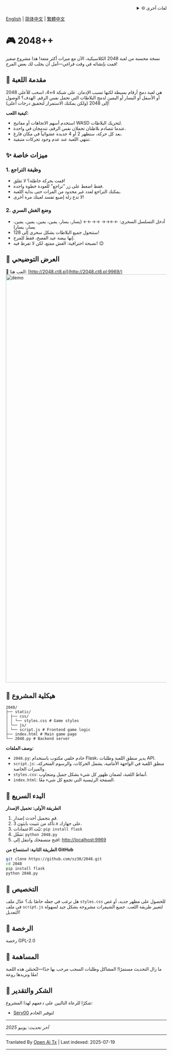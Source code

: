 <div align="right">
  <details>
    <summary >🌐 لغات أخرى</summary>
    <div>
      <div align="center">
        <a href="https://openaitx.github.io/view.html?user=sz30&project=2048-magic&lang=ja">日本語</a>
        | <a href="https://openaitx.github.io/view.html?user=sz30&project=2048-magic&lang=ko">한국어</a>
        | <a href="https://openaitx.github.io/view.html?user=sz30&project=2048-magic&lang=hi">हिन्दी</a>
        | <a href="https://openaitx.github.io/view.html?user=sz30&project=2048-magic&lang=th">ไทย</a>
        | <a href="https://openaitx.github.io/view.html?user=sz30&project=2048-magic&lang=fr">Français</a>
        | <a href="https://openaitx.github.io/view.html?user=sz30&project=2048-magic&lang=de">Deutsch</a>
        | <a href="https://openaitx.github.io/view.html?user=sz30&project=2048-magic&lang=es">Español</a>
        | <a href="https://openaitx.github.io/view.html?user=sz30&project=2048-magic&lang=it">Itapano</a>
        | <a href="https://openaitx.github.io/view.html?user=sz30&project=2048-magic&lang=ru">Русский</a>
        | <a href="https://openaitx.github.io/view.html?user=sz30&project=2048-magic&lang=pt">Português</a>
        | <a href="https://openaitx.github.io/view.html?user=sz30&project=2048-magic&lang=nl">Nederlands</a>
        | <a href="https://openaitx.github.io/view.html?user=sz30&project=2048-magic&lang=pl">Polski</a>
        | <a href="https://openaitx.github.io/view.html?user=sz30&project=2048-magic&lang=ar">العربية</a>
        | <a href="https://openaitx.github.io/view.html?user=sz30&project=2048-magic&lang=fa">فارسی</a>
        | <a href="https://openaitx.github.io/view.html?user=sz30&project=2048-magic&lang=tr">Türkçe</a>
        | <a href="https://openaitx.github.io/view.html?user=sz30&project=2048-magic&lang=vi">Tiếng Việt</a>
        | <a href="https://openaitx.github.io/view.html?user=sz30&project=2048-magic&lang=id">Bahasa Indonesia</a>
      </div>
    </div>
  </details>
</div>


[English](https://raw.githubusercontent.com/sz30/2048-magic/main/README.md) | [简体中文](https://raw.githubusercontent.com/sz30/2048-magic/main/README.zh-CN.md) | [繁體中文](https://raw.githubusercontent.com/sz30/2048-magic/main/README.zh-TW.md)

# 🎮 2048++

نسخة محسنة من لعبة 2048 الكلاسيكية، الآن مع ميزات أكثر متعة! هذا مشروع صغير قمت بإنشائه في وقت فراغي—آمل أن يجلب لك بعض المرح!

## 🎯 مقدمة اللعبة

2048 هي لعبة دمج أرقام بسيطة لكنها تسبب الإدمان. على شبكة 4×4، اسحب للأعلى أو الأسفل أو اليسار أو اليمين لدمج البلاطات التي تحمل نفس الرقم. الهدف؟ الوصول إلى 2048 (ولكن يمكنك الاستمرار لتحقيق درجات أعلى)!

**كيفية اللعب:**
- استخدم أسهم الاتجاهات أو مفاتيح WASD لتحريك البلاطات.
- عندما تتصادم بلاطتان تحملان نفس الرقم، تندمجان في واحدة.
- بعد كل حركة، ستظهر 2 أو 4 جديدة عشوائياً في مكان فارغ.
- تنتهي اللعبة عند عدم وجود تحركات متبقية.

## ✨ ميزات خاصة

### 1. وظيفة التراجع
- قمت بحركة خاطئة؟ لا تقلق!
- فقط اضغط على زر "تراجع" للعودة خطوة واحدة.
- يمكنك التراجع لعدد غير محدود من المرات حتى بداية اللعبة.
- لا تدع زلة إصبع تفسد لعبتك مرة أخرى!

### 2. وضع الغش السري
- أدخل التسلسل السحري: ←←→→ →→←← (يسار، يسار، يمين، يمين، يمين، يمين، يسار، يسار)
- ستتحول جميع البلاطات بشكل سحري إلى 128!
- إنها بيضة عيد الفصح، فقط للمرح.
- نصيحة احترافية: الغش ممتع، لكن لا تفرط فيه! 😉

## 🎯 العرض التوضيحي

🎯 العب هنا: [http://2048.ct8.pl](http://2048.ct8.pl:9969/)
<img width="1279" alt="demo" src="https://github.com/user-attachments/assets/0df2c956-b6d9-4371-a916-f6ac3ae642be" />



## 📁 هيكلية المشروع
```
2048/
├── static/
│ ├── css/
│ │ └── styles.css # Game styles
│ └── js/
│ └── script.js # Frontend game logic
├── index.html # Main game page
└── 2048.py # Backend server
```
**وصف الملفات:**
- `2048.py`: خادم خلفي مكتوب باستخدام Flask، يدير منطق اللعبة وطلبات API.
- `script.js`: منطق اللعبة في الواجهة الأمامية، يشمل الحركات، والرسوم المتحركة، والميزات الخاصة.
- `styles.css`: أنماط اللعبة، لضمان ظهور كل شيء بشكل جميل ومتجاوب.
- `index.html`: الصفحة الرئيسية التي تجمع كل شيء معًا.

## 🚀 البدء السريع

**الطريقة الأولى: تحميل الإصدار**
1. قم بتحميل أحدث إصدار.
2. تأكد من تثبيت بايثون 3.x على جهازك.
3. ثبّت الاعتمادات: `pip install flask`
4. شغّل: `python 2048.py`
5. افتح متصفحك وانتقل إلى: [http://localhost:9969](http://localhost:9969)

**الطريقة الثانية: استنساخ من GitHub**
```bash
git clone https://github.com/sz30/2048.git
cd 2048
pip install flask
python 2048.py
```
## 🎨 التخصيص

هل ترغب في جعله خاصًا بك؟ عدّل ملف `styles.css` للحصول على مظهر جديد، أو غص في ملف `script.js` لتغيير طريقة اللعب. جميع الشيفرات مشروحة بشكل جيد لسهولة التعديل!

## 📝 الرخصة

رخصة GPL-2.0

## 🤝 المساهمة

ما زال التحديث مستمرًا! المشاكل وطلبات السحب مرحب بها جدًا—لنُحسّن هذه اللعبة معًا ونزيدها روعة!


## 🙏 الشكر والتقدير

شكرًا للرعاة التاليين على دعمهم لهذا المشروع:
- [Serv00](https://www.serv00.com/) لتوفير الخادم

---
_آخر تحديث: يونيو 2025_



---

Tranlated By [Open Ai Tx](https://github.com/OpenAiTx/OpenAiTx) | Last indexed: 2025-07-19

---
